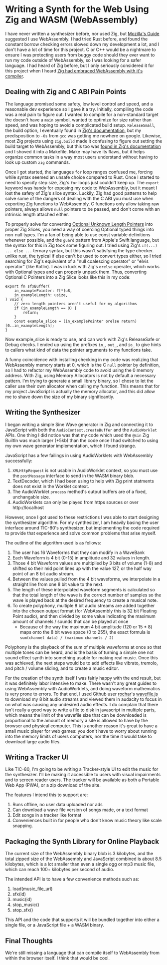 # Writing a Synth for the Web Using Zig and WASM (WebAssembly)

I have never written a synthesizer before, nor used Zig, but [Mozilla's Guide][use-webassembly]
suggested I use WebAssembly. I had tried Rust before, and found the constant
borrow checking errors slowed down my development a lot, and I don't have
a lot of time for this project. C or C++ would
be a nightmare to ensure I was protecting users from buggy code should they
ever want to run my code outside of WebAssembly, so I was looking for a safer
language. I had heard of Zig before, but I only seriously considered it for
this project when I heard [Zig had embraced WebAssembly with it's compiler][goodbye-c++].

## Dealing with Zig and C ABI Pain Points

The language promised some safety, low level control and speed, and a reasonable dev
experience so I gave it a try. Initially, compiling the code was a real pain to figure out.
I wanted to compile for a non-standard target the doesn't have a `main` symbol, wanted
to optimize for size rather than speed, and was hoping to avoid a complicated build setup.
`ReleaseSmall`, the build option, I eventually found in [Zig's documentation][ReleaseSmall], but my
predisposition to `-Os` from `gcc` was getting me nowhere on google. Likewise, most Zig
projects using `zig.build` made it confusing to figure out setting the build target to
WebAssembly, but this too was [found in Zig's documentation][zig-wasm] and I shoved it into a Makefile.
Make may have its flaws, but it helps organize common tasks in a way most users understand
without having to look up custom `zig` commands.

Once I got started, the languages `for` loop ranges confused me, forcing while syntax seemed
an unsafe choice compared to Rust. Once I started to need to specify step size,
Zig's `for` loops just couldn't keep up. The `export` keyword was handy for exposing my code
to WebAssembly, but it meant I lost the safety of Zig's slice syntax. Luckily, Zig had
good patterns to help solve some of the dangers of dealing with the C ABI you must use
when exporting Zig functions to WebAssembly. C functions only allow taking raw pointers,
always allows `null` pointers to be passed, and don't come with an intrinsic length attached
either.

To properly solve for converting [Optional Unknown Length Pointers][unknown-pointer] into proper Zig
Slices, you need a way of coercing Optional typed things into non-null types. I'm a fan of being
able to use const variable definitions whenever possible, and the `guard` pattern from Apple's Swift
language, but the syntax for this in Zig took some figuring out. I tried using Zig's 
`if(...) ... else ...` ternary syntax, but this wasn't satisfying the type checker.
unlike rust, the typical if else can't be used to convert types either, so I tried
searching for Zig's equivalent of a "null coalescing operator" or "elvis operator" (like Kotlin).
I was in luck with Zig's `orelse` operater, which works with Optional types and can
properly unpack them. Thus, converting Optional C Pointers into a Zig Slice looks like
this in my code:

```zig
export fn sfxBuffer(
    in_examplePointer: ?[*]u8,
    in_exampleLength: usize,
) void {
    // zero length pointers aren't useful for my algorithms
    if (in_exampleLength == 0) {
        return;
    }
    const example_slice = (in_examplePointer orelse return)[0..in_exampleLength];
}
```

Now example_slice is ready to use, and can work with Zig's ReleaseSafe or Debug checks.
I ended up using the prefixes `in_`, `out_`, and `io_` to give hints to callers what kind
of data the pointer arguments to my functions take.

A funny coincidence with installing checking in my code was realizing that WebAssembly
memory starts at 0, which is the C `null` pointer by definition, so I had to refactor
my WebAssembly code to avoid using the 0 memory address. With Zig, using Memory Allocators
is not by default a necessary pattern. I'm trying to generate a small library binary,
so I chose to let the caller use their own allocator when calling my function.
This means that for my project JavaScript is actually the memory allocator, and this
did allow me to shave down the size of my binary significantly.

## Writing the Synthesizer

I began writing a simple Sine Wave generator in Zig and connecting it to
JavaScript with both the `AudioContext.createBuffer` and the `AudioWorklet`
APIs. One thing I did notice was that my code which used the `@sin` Zig BuiltIn
was much larger (+5kb) than the code once I had switched to using my own wave
generator implementation, which I found strange.

JavaScript has a few failings in using AudioWorklets with WebAssembly successfully:

1.  `XMLHttpRequest` is not usable in AudioWorklet context, so you must use
    the `postMessage` interface to send in the WASM binary blob.
1.  TextDecoder, which I had been using to help with Zig print statments
    does not exist in the Worklet context.
1.  The AudioWorklet `process` method's output buffers are of a fixed,
    unchangable size.
1.  AudioWorklets can only be played from https sources or over http://localhost

However, once I got used to these restrictions I was able to start designing
the synthesizer algorithm. For my synthesizer, I am heavily basing the user interface around TIC-80's
synthesizer, but implementing the code required to provide that experience
and solve common problems that arise myself. 

The outline of the algorithm used is as follows:

1.  The user has 16 Waveforms that they can modify in a WaveBank
1.  Each Waveform is 4 bit (0-15) in amplitude and 32 values in length.
1.  Those 4 bit Waveform values are multiplied by 3 bits of volume (1-8)
    and shifted so their mid point lines up with the value 127, or the
    half way point of an 8 bit audio stream.
1.  Between the values pulled from the 4 bit waveforms, we interpolate
    in a straight line from one 8 bit value to the next.
1.  The length of these interpolated waveform segments is calculated so that
    the total length of the wave is the correct number of samples so the
    wave is played back at the desired frequency to create a musical note.
1.  To create polyphony, multiple 8 bit audio streams are added together
    into the chosen output format (for WebAssembly this is 32 bit
    Floating Point audio), and then divided by some value indicating the
    maximum amount of channels / sounds that can be played at once
    -   Because of the way the maximum 4 bit amplitude (120 or 15 * 8) maps onto
        the 8 bit wave space (0 to 255), the exact formula is
        `sum(channel data) / (maximum channels / 2)`
        
Polyphony is the playback of the sum of multiple waveforms at once so that 
multiple tones can be heard, and is the basis of turning a simple one
not sound effect synth into something usable for making real music.
Once this was achieved, the next steps would be to add effects like
vibrato, tremolo, and pitch / volume sliding, and to create
a music editor.
        
For the creation of the synth itself I was fairly happy with the end result,
but it was definitely labor intensive to make. There wasn't any great 
guides to using WebAssembly with AudioWorklets, and doing waveform
mathematics is very prone to errors. To that end, I used Github user
[rochar][rochar]'s [wavefile.js][wavefile-js] to download my 8 bit audio streams
and viewed them in audacity to focus in on what was causing any 
undesired audio effects. I do complain that there isn't really
a good way to write a file to disk in javascript in multiple parts,
which means the limit of the wavefile size that can be downloaded is
proportional to the amount of memory a site is allowed to have by the
browser and physical computer. This is another reason it's great
to have a small music player for web games: you don't have to worry
about running into the memory limits of users computers, nor the time
it would take to download large audio files.

## Writing a Tracker UI

Like TIC-80, I'm going to be writing a Tracker-style UI to edit the
music for the synthesizer. I'll be making it accessible to users
with visual impairments and to screen reader users. The tracker
will be available as both a Portable Web App (PWA), or a zip
download of the site.

The features I intend this to support are:

1.  Runs offline, no user data uploaded nor ads
1.  Can download a wave file version of songs made, or a text format
1.  Edit songs in a tracker like format
1.  Conveniences built in for people who don't know music theory
    like scale snapping.

## Packaging the Synth Library for Online Playback

The current size of the WebAssembly binary blob is 3 kilobytes,
and the total zipped size of the WebAssembly and JavaScript combined
is about 8.5 kilobytes, which is a lot smaller than even a single
ogg or mp3 music file, which can reach 100+ kilobytes per second of audio.

The intended API is to have a few convenience methods such as:

1.  load(music_file_url)
1.  sfx(id)
1.  music(id)
1.  stop_music()
1.  stop_sfx()

This API and the code that supports it will be bundled together into either
a single file, or a JavaScript file + a WASM binary.

## Final Thoughts

We're still missing a language that can compile itself to WebAssembly from
within the browser itself. I think that would be cool.

[use-webassembly]:https://developer.mozilla.org/en-US/docs/Web/API/Web_Audio_API/Using_AudioWorklet
[goodbye-c++]:https://ziglang.org/news/goodbye-cpp/
[ReleaseSmall]:https://ziglang.org/documentation/master/#ReleaseSmall
[zig-wasm]:https://ziglang.org/documentation/master/#WebAssembly
[unknown-pointer]:https://ziglang.org/documentation/master/#Pointers
[rochar]:https://github.com/rochars
[wavefile-js]:https://github.com/rochars/wavefile/blob/master/bin/wavefile.js
